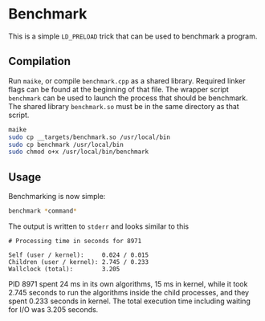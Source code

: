 Benchmark
=========
This is a simple `LD_PRELOAD` trick that can be used to benchmark a program.

Compilation
-----------
Run `maike`, or compile `benchmark.cpp` as a shared library. Required linker
flags can be found at the beginning of that file. The wrapper script
`benchmark` can be used to launch the process that should be benchmark. The
shared library `benchmark.so` must be in the same directory as that script.

```bash
maike
sudo cp __targets/benchmark.so /usr/local/bin
sudo cp benchmark /usr/local/bin
sudo chmod o+x /usr/local/bin/benchmark
```

Usage
-----
Benchmarking is now simple:

```bash
benchmark *command*
```
The output is written to `stderr` and looks similar to this

    # Processing time in seconds for 8971

    Self (user / kernel):     0.024 / 0.015
    Children (user / kernel): 2.745 / 0.233
    Wallclock (total):        3.205

PID 8971 spent 24 ms in its own algorithms, 15 ms in kernel, while it took
2.745 seconds to run the algorithms inside the child processes, and they spent
0.233 seconds in kernel. The total execution time including waiting for I/O was
3.205 seconds.
